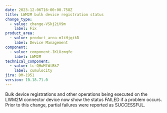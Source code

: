 ```yaml
---
date: 2023-12-06T16:00:00.758Z
title: LWM2M bulk device registration status
change_type:
  - value: change-VSkj2iV9m
    label: Fix
product_area:
  - value: product_area-m1iHjqikD
    label: Device Management
component:
  - value: component-1KLUzmqfe
    label: LWM2M
technical_component:
  - value: tc-QHwMfWtBk7
    label: cumulocity
jira: DM-1951
version: 10.18.71.0
---
```

Bulk device registrations and other operations being executed on the LWM2M connector device now show the status FAILED if a problem occurs. Prior to this change, partial failures were reported as SUCCESSFUL.